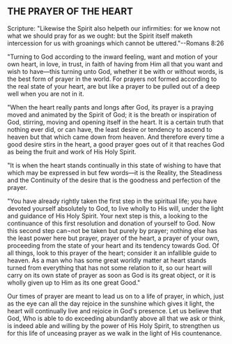 ## THE PRAYER OF THE HEART ##

Scripture: "Likewise the Spirit also helpeth our infirmities: for we know not what we should pray for as we ought: but the Spirit itself maketh intercession for us with groanings which cannot be uttered."--Romans 8:26



"Turning to God according to the inward feeling, want and motion of your own heart, in love, in trust, in faith of having from Him all that you want and wish to have—this turning unto God, whether it be with or without words, is the best form of prayer in the world. For prayers not formed according to the real state of your heart, are but like a prayer to be pulled out of a deep well when you are not in it.



"When the heart really pants and longs after God, its prayer is a praying moved and animated by the Spirit of God; it is the breath or inspiration of God, stirring, moving and opening itself in the heart. It is a certain truth that nothing ever did, or can have, the least desire or tendency to ascend to heaven but that which came down from heaven. And therefore every time a good desire stirs in the heart, a good prayer goes out of it that reaches God as being the fruit and work of His Holy Spirit.



"It is when the heart stands continually in this state of wishing to have that which may be expressed in but few words—it is the Reality, the Steadiness and the Continuity of the desire that is the goodness and perfection of the prayer.



"You have already rightly taken the first step in the spiritual life; you have devoted yourself absolutely to God, to live wholly to His will, under the light and guidance of His Holy Spirit. Your next step is this, a looking to the continuance of this first resolution and donation of yourself to God. Now this second step can¬not be taken but purely by prayer; nothing else has the least power here but prayer, prayer of the heart, a prayer of your own, proceeding from the state of your heart and its tendency towards God. Of all things, look to this prayer of the heart; consider it an infallible guide to heaven. As a man who has some great worldly matter at heart stands turned from everything that has not some relation to it, so our heart will carry on its own state of prayer as soon as God is its great object, or it is wholly given up to Him as its one great Good."



Our times of prayer are meant to lead us on to a life of prayer, in which, just as the eye can all the day rejoice in the sunshine which gives it light, the heart will continually live and rejoice in God's presence. Let us believe that God, Who is able to do exceeding abundantly above all that we ask or think, is indeed able and willing by the power of His Holy Spirit, to strengthen us for this life of unceasing prayer as we walk in the light of His countenance.

